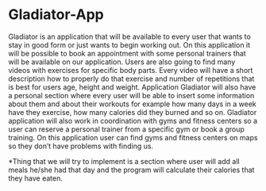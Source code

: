 # Gladiator-App

Gladiator is an application that will be available to every user that wants to stay in good form or just wants to begin working out. 
On this application it will be possible to book an appointment with some personal trainers that will be available on our application. 
Users are also going to find many videos with exercises for specific body parts. Every video will have a short description how to properly 
do that exercise and number of repetitions that is best for users age, height and weight. Application Gladiator will also have a personal 
section where every user will be able to insert some information about them and about their workouts for example how many days in a week 
have they exercise, how many calories did they burned and so on. Gladiator application will also work in coordination with gyms and fitness 
centers so a user can reserve a personal trainer from a specific gym or book a group training. On this application user can find gyms and 
fitness centers on maps so they don’t have problems with finding us.

*Thing that we will try to implement is a section where user will add all meals he/she had that day and the program will calculate their 
calories that they have eaten.
